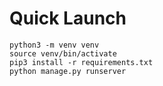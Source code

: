 # Quick Launch

```
python3 -m venv venv
source venv/bin/activate
pip3 install -r requirements.txt
python manage.py runserver
```
